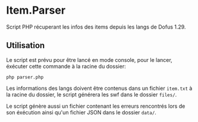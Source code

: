 # Item.Parser
Script PHP récuperant les infos des items depuis les langs de Dofus 1.29.

## Utilisation
Le script est prévu pour être lancé en mode console, pour le lancer, éxécuter cette commande à la racine du dossier:
```
php parser.php
```

Les informations des langs doivent être contenus dans un fichier `item.txt` à la racine du dossier, le script générera les swf dans le dossier `files/`.

Le script génère aussi un fichier contenant les erreurs rencontrés lors de son éxécution ainsi qu'un fichier JSON dans le dossier `data/`.